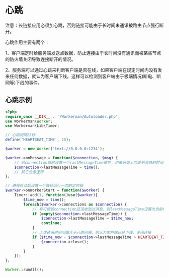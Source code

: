 # 心跳

注意：长链接应用必须加心跳，否则链接可能由于长时间未通讯被路由节点强行断开。

心跳作用主要有两个：

1、客户端定时给服务端发送点数据，防止连接由于长时间没有通讯而被某些节点的防火墙关闭导致连接断开的情况。

2、服务端可以通过心跳来判断客户端是否在线，如果客户端在规定时间内没有发来任何数据，就认为客户端下线。这样可以检测到客户端由于极端情况(断电、断网等)下线的事件。

## 心跳示例
```php
<?php
require_once __DIR__ . '/Workerman/Autoloader.php';
use Workerman\Worker;
use Workerman\Lib\Timer;

// 心跳间隔25秒
define('HEARTBEAT_TIME', 25);

$worker = new Worker('text://0.0.0.0:1234');

$worker->onMessage = function($connection, $msg) {
    // 给connection临时设置一个lastMessageTime属性，用来记录上次收到消息的时间
    $connection->lastMessageTime = time();
    // 其它业务逻辑...
};

// 进程启动后设置一个每秒运行一次的定时器
$worker->onWorkerStart = function($worker) {
    Timer::add(1, function()use($worker){
        $time_now = time();
        foreach($worker->connections as $connection) {
            // 有可能该connection还没收到过消息，则lastMessageTime设置为当前时间
            if (empty($connection->lastMessageTime)) {
                $connection->lastMessageTime = $time_now;
                continue;
            }
            // 上次通讯时间间隔大于心跳间隔，则认为客户端已经下线，关闭连接
            if ($time_now - $connection->lastMessageTime > HEARTBEAT_TIME) {
                $connection->close();
            }
        }
    });
};

Worker::runAll();
```
